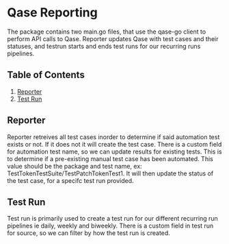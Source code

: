 # Qase Reporting

The package contains two main.go files, that use the qase-go client to perform API calls to Qase. Reporter updates Qase with test cases and their statuses, and testrun starts and ends test runs for our recurring runs pipelines.

## Table of Contents
1. [Reporter](#Reporter)
2. [Test Run](#Test-Run)

## Reporter
Reporter retreives all test cases inorder to determine if said automation test exists or not. If it does not it will create the test case. There is a custom field for automation test name, so we can update results for existing tests. This is to determine if a pre-existing manual test case has been automated. This value should be the package and test name, ex: TestTokenTestSuite/TestPatchTokenTest1. It will then update the status of the test case, for a specifc test run provided. 

## Test Run
Test run is primarily used to create a test run for our different recurring run pipelines ie daily, weekly and biweekly. There is a custom field in test run for source, so we can filter by how the test run is created.